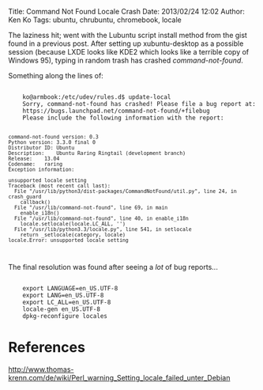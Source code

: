 Title: Command Not Found Locale Crash
Date: 2013/02/24 12:02
Author: Ken Ko
Tags: ubuntu, chrubuntu, chromebook, locale

The laziness hit; went with the Lubuntu script install method from the
gist found in a previous post. After setting up xubuntu-desktop as a
possible session (because LXDE looks like KDE2 which looks like a terrible
copy of Windows 95), typing in random trash has crashed _command-not-found_.

Something along the lines of:

<code>
    ko@armbook:/etc/udev/rules.d$ update-local
    Sorry, command-not-found has crashed! Please file a bug report at:
    https://bugs.launchpad.net/command-not-found/+filebug
    Please include the following information with the report:

    command-not-found version: 0.3
    Python version: 3.3.0 final 0
    Distributor ID: Ubuntu
    Description:    Ubuntu Raring Ringtail (development branch)
    Release:    13.04
    Codename:   raring
    Exception information:

    unsupported locale setting
    Traceback (most recent call last):
      File "/usr/lib/python3/dist-packages/CommandNotFound/util.py", line 24, in crash_guard
        callback()
      File "/usr/lib/command-not-found", line 69, in main
        enable_i18n()
      File "/usr/lib/command-not-found", line 40, in enable_i18n
        locale.setlocale(locale.LC_ALL, '')
      File "/usr/lib/python3.3/locale.py", line 541, in setlocale
        return _setlocale(category, locale)
    locale.Error: unsupported locale setting
</code>

The final resolution was found after seeing a _lot_ of bug reports... 

<code>
    export LANGUAGE=en_US.UTF-8
    export LANG=en_US.UTF-8
    export LC_ALL=en_US.UTF-8
    locale-gen en_US.UTF-8
    dpkg-reconfigure locales
</code>

References
==========
http://www.thomas-krenn.com/de/wiki/Perl_warning_Setting_locale_failed_unter_Debian
